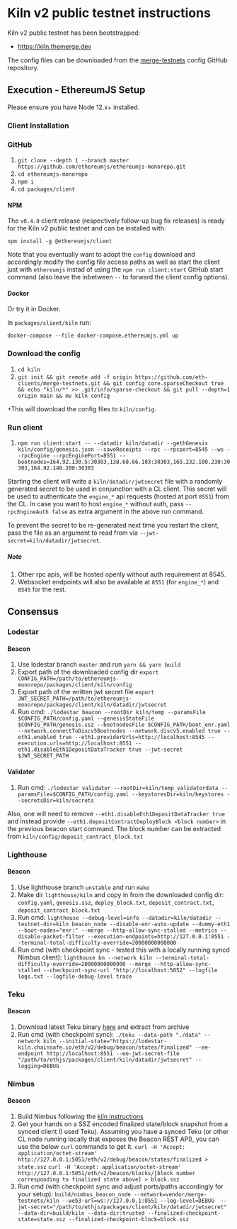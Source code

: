 # Kiln v2 public testnet instructions

Kiln v2 public testnet has been bootstrapped:

- https://kiln.themerge.dev

The config files can be downloaded from the [merge-testnets](https://github.com/eth-clients/merge-testnets/tree/main/kiln) config GitHub repository.


## Execution - EthereumJS Setup

Please ensure you have Node 12.x+ installed.

### Client Installation

### GitHub

1. `git clone --depth 1 --branch master https://github.com/ethereumjs/ethereumjs-monorepo.git`
1. `cd ethereumjs-monorepo`
1. `npm i`
1. `cd packages/client`

#### NPM

The `v0.4.0` client release (respectively follow-up bug fix releases) is ready for the Kiln v2 public testnet and can be installed with:

```shell
npm install -g @ethereumjs/client
```

Note that you eventually want to adopt the `config` download and accordingly modify the config file access paths as well as start the client just with `ethereumjs` instad of using the `npm run client:start` GitHub start command (also leave the inbetween `--` to forward the client config options).

#### Docker

Or try it in Docker.

In `packages/client/kiln` run:

`docker-compose --file docker-compose.ethereumjs.yml up`

### Download the config

1. `cd kiln`
2. `git init && git remote add -f origin https://github.com/eth-clients/merge-testnets.git && git config core.sparseCheckout true && echo "kiln/*" >> .git/info/sparse-checkout && git pull --depth=1 origin main && mv kiln config`

+This will download the config files to `kiln/config`.

### Run client

1. `npm run client:start -- --datadir kiln/datadir --gethGenesis kiln/config/genesis.json --saveReceipts --rpc --rpcport=8545 --ws --rpcEngine --rpcEnginePort=8551 --bootnodes=164.92.130.5:30303,138.68.66.103:30303,165.232.180.230:30303,164.92.140.200:30303`

Starting the client will write a `kiln/datadir/jwtsecret` file with a randomly generated secret to be used in conjunction with a CL client. This secret will be used to authenticate the `engine_*` api requests (hosted at port `8551`) from the CL. In case you want to host `engine_*` without auth, pass `--rpcEngineAuth false` as extra argument in the above run command.

To prevent the secret to be re-generated next time you restart the client, pass the file as an argument to read from via `--jwt-secret=kiln/datadir/jwtsecret`.

##### Note

1. Other rpc apis, will be hosted openly without auth requirement at 8545.
2. Websocket endpoints will also be available at `8551` (for `engine_*`) and `8545` for the rest.

## Consensus

### Lodestar

#### Beacon

1. Use lodestar branch `master` and run `yarn && yarn build`
2. Export path of the downloaded config dir `export CONFIG_PATH=/path/to/ethereumjs-monorepo/packages/client/kiln/config`
3. Export path of the written jwt secret file `export JWT_SECRET_PATH=/path/to/ethereumjs-monorepo/packages/client/kiln/datadir/jwtsecret`
4. Run cmd: `./lodestar beacon --rootDir kiln/temp --paramsFile $CONFIG_PATH/config.yaml --genesisStateFile $CONFIG_PATH/genesis.ssz --bootnodesFile $CONFIG_PATH/boot_enr.yaml --network.connectToDiscv5Bootnodes --network.discv5.enabled true --eth1.enabled true --eth1.providerUrls=http://localhost:8545 --execution.urls=http://localhost:8551 --eth1.disableEth1DepositDataTracker true --jwt-secret $JWT_SECRET_PATH`

#### Validator

1. Run cmd: `./lodestar validator --rootDir=kiln/temp_validatordata --paramsFile=$CONFIG_PATH/config.yaml --keystoresDir=kiln/keystores --secretsDir=kiln/secrets`

Also, one will need to remove `--eth1.disableEth1DepositDataTracker true` and instead provide `--eth1.depositContractDeployBlock <block number>` in the previous beacon start command. The block number can be extracted from `kiln/config/deposit_contract_block.txt`

### Lighthouse

#### Beacon

1. Use lighthouse branch `unstable` and run `make`
2. Make dir `lighthouse/kiln` and copy in from the downloaded config dir: `config.yaml`, `genesis.ssz`, `deploy_block.txt`, `deposit_contract.txt`, `deposit_contract_block.txt`
3. Run cmd: `lighthouse --debug-level=info --datadir=kiln/datadir --testnet-dir=kiln beacon_node --disable-enr-auto-update --dummy-eth1 --boot-nodes="enr:" --merge --http-allow-sync-stalled --metrics --disable-packet-filter --execution-endpoints=http://127.0.0.1:8551 --terminal-total-difficulty-override=20000000000000`
4. Run cmd (with checkpoint sync - tested this with a locally running syncd Nimbus client): `lighthouse bn --network kiln --terminal-total-difficulty-override=20000000000000 --merge --http-allow-sync-stalled --checkpoint-sync-url "http://localhost:5052" --logfile logs.txt --logfile-debug-level trace`

### Teku

#### Beacon
1. Download latest Teku binary [here](https://github.com/ConsenSys/teku/releases) and extract from archive
2. Run cmd (with checkpoint sync): `./teku --data-path "./data" --network kiln --initial-state="https://lodestar-kiln.chainsafe.io/eth/v2/debug/beacon/states/finalized" --ee-endpoint http://localhost:8551 --ee-jwt-secret-file "/path/to/ethjs/packages/client/kiln/datadir/jwtsecret" --logging=DEBUG`

### Nimbus

#### Beacon
1. Build Nimbus following the [kiln instructions](https://nimbus.guide/kiln.html#3-nimbus)
2. Get your hands on a SSZ encoded finalized state/block snapshot from a synced client (I used Teku).  Assuming you have a synced Teku (or other CL node running locally that exposes the Beacon REST API), you can use the below `curl` commands to get it.
`curl -H 'Accept: application/octet-stream' http://127.0.0.1:5051/eth/v2/debug/beacon/states/finalized > state.ssz`
`curl -H 'Accept: application/octet-stream' http://127.0.0.1:5051/eth/v2/beacon/blocks/[block number corresponding to finalized state above] > block.ssz`
3. Run cmd (with checkpoint sync and adjust ports/paths accordingly for your setup): `build/nimbus_beacon_node --network=vendor/merge-testnets/kiln --web3-url=ws://127.0.0.1:8551 --log-level=DEBUG  --jwt-secret="/path/to/ethjs/packages/client/kiln/datadir/jwtsecret" --data-dir=build/kiln --data-dir:trusted --finalized-checkpoint-state=state.ssz --finalized-checkpoint-block=block.ssz`

